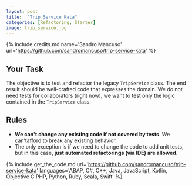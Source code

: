 ```yaml
---
layout: post
title:  "Trip Service Kata"
categories: [Refactoring, Starter]
image: trip_service.jpg
---
```


{% include credits.md name='Sandro Mancuso' url='https://github.com/sandromancuso/trip-service-kata' %}

## Your Task

The objective is to test and refactor the legacy `TripService` class.
The end result should be well-crafted code that expresses the domain.
We do not need tests for collaborators (right now), we want to test only
the logic contained in the `TripService` class.

## Rules
* **We can't change any existing code if not covered by tests**. We
  can’tafford to break any existing behavior.
* The only exception is if we need to change the code to add unit tests,
  but in this case, **just automated refactorings (via IDE) are allowed**.

{%
    include get_the_code.md 
    url='https://github.com/sandromancuso/trip-service-kata' 
    languages='ABAP, C#, C++, Java, JavaScript, Kotlin,
               Objective C PHP, Python, Ruby, Scala, Swift'
%}

